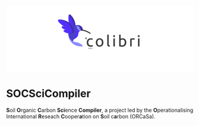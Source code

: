 ![Logo](./logos/banner_colibri.png)

# SOCSciCompiler

**S**oil **O**rganic **C**arbon **Sci**ence **Compiler**,
a project led by the **O**perationalising International **R**eseach **C**ooper**a**tion on **S**oil c**a**rbon (ORCaSa).
